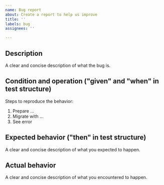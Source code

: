 ```yaml
---
name: Bug report
about: Create a report to help us improve
title: ''
labels: bug
assignees: ''

---
```


## Description
A clear and concise description of what the bug is.

## Condition and operation ("given" and "when" in test structure)
Steps to reproduce the behavior:
1. Prepare ...
2. Migrate with ...
3. See error

## Expected behavior ("then" in test structure)
A clear and concise description of what you expected to happen.

## Actual behavior
A clear and concise description of what you encountered to happen.
